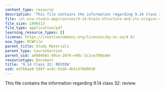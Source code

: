 ```yaml
---
content_type: resource
description: 'This file contains the information regarding 9.14 class 32: review.'
file: /ol-ocw-studio-app/courses/9-14-brain-structure-and-its-origins-spring-2014/ed766ae8589fac9c63d44b3c47689930_MIT9_14S14_Lec31_review.pdf
file_size: 1496513
file_type: application/pdf
learning_resource_types: []
license: https://creativecommons.org/licenses/by-nc-sa/4.0/
ocw_type: OCWFile
parent_title: Study Materials
parent_type: CourseSection
parent_uid: a4984601-d9ce-2974-e40c-3c1ce780ba0e
resourcetype: Document
title: '9.14 Class 32: REVIEW'
uid: ed766ae8-589f-ac9c-63d4-4b3c47689930
---
```

This file contains the information regarding 9.14 class 32: review.